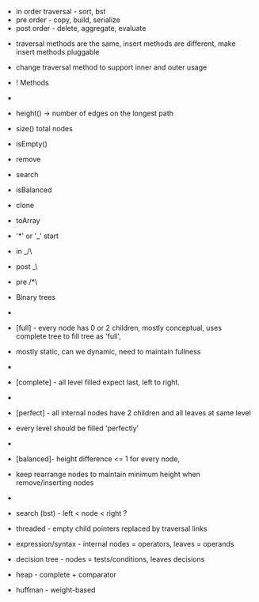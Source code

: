 - in order traversal - sort, bst
- pre order - copy, build, serialize
- post order - delete, aggregate, evaluate


* traversal methods are the same, insert methods are different, make insert methods pluggable
* change traversal method to support inner and outer usage

* ! Methods
* 
* height() -> number of edges on the longest path
* size() total nodes
* isEmpty()
* remove
* search
* isBalanced
* clone
* toArray

* '*' or '_' start
* in _/\
* post _\
* pre /*\

*  Binary trees
* 
* [full] - every node has 0 or 2 children, mostly conceptual, uses complete tree to fill tree as 'full', 
* mostly static, can we dynamic, need to maintain fullness
* 
* [complete] - all level filled expect last, left to right.
* 
* [perfect] - all internal nodes have 2 children and all leaves at same level
* every level should be filled 'perfectly'
* 
* [balanced]- height difference <= 1 for every node, 
* keep rearrange nodes to maintain minimum height when remove/inserting nodes
* 
* search (bst) - left < node < right ?
* threaded - empty child pointers replaced by traversal links
* expression/syntax - internal nodes = operators, leaves = operands
* decision tree - nodes = tests/conditions, leaves decisions 
* heap - complete + comparator
* huffman - weight-based